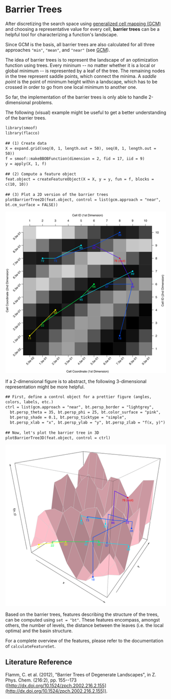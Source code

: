 # Barrier Trees

After discretizing the search space using [generalized cell mapping (GCM)](gcm.md) and choosing a representative value for every cell, **barrier trees** can be a helpful tool for characterizing a function's landscape. 

Since GCM is the basis, all barrier trees are also calculated for all three approaches `"min"`, `"mean"`, and `"near"` (see [GCM](gcm.md)).

The idea of barrier trees is to represent the landscape of an optimization function using trees. Every mininum -- no matter whether it is a local or global minimum -- is represented by a leaf of the tree. The remaining nodes in the tree represent saddle points, which connect the minima. A *saddle point* is the point of minimum height within a landscape, which has to be crossed in order to go from one local minimum to another one.

So far, the implementation of the barrier trees is only able to handle 2-dimensional problems.

The following (visual) example might be useful to get a better understanding of the barrier trees.

```{r}
library(smoof)
library(flacco)

## (1) Create data
X = expand.grid(seq(0, 1, length.out = 50), seq(0, 1, length.out = 50))
f = smoof::makeBBOBFunction(dimension = 2, fid = 17, iid = 9)
y = apply(X, 1, f)

## (2) Compute a feature object
feat.object = createFeatureObject(X = X, y = y, fun = f, blocks = c(10, 10))

## (3) Plot a 2D version of the barrier trees
plotBarrierTree2D(feat.object, control = list(gcm.approach = "near", bt.cm_surface = FALSE))
```

![2D Barrier Tree](example_bt_2d.svg)

If a 2-dimensional figure is to abstract, the following 3-dimensional representation might be more helpful.

```{r}
## First, define a control object for a prettier figure (angles, colors, labels, etc.)
ctrl = list(gcm.approach = "near", bt.persp_border = "lightgrey",
  bt.persp_theta = 35, bt.persp_phi = 25, bt.color_surface = "pink",
  bt.persp_shade = 0.1, bt.persp_ticktype = "simple",
  bt.persp_xlab = "x", bt.persp_ylab = "y", bt.persp_zlab = "f(x, y)")

## Now, let's plot the barrier tree in 3D
plotBarrierTree3D(feat.object, control = ctrl)
```

![3D Barrier Tree](example_bt_3d.svg)

Based on the barrier trees, features describing the structure of the trees, can be computed using `set = "bt"`. These features encompass, amongst others, the number of levels, the distance between the leaves (i.e. the local optima) and the basin structure.

For a complete overview of the features, please refer to the documentation of `calculateFeatureSet`.

## Literature Reference
Flamm, C. et al. (2012), "Barrier Trees of Degenerate Landscapes", in Z. Phys. Chem. (216:2), pp. 155--173 ([http://dx.doi.org/10.1524/zpch.2002.216.2.155](http://dx.doi.org/10.1524/zpch.2002.216.2.155)).

